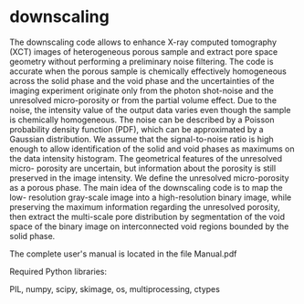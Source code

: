 # downscaling
The downscaling code allows to enhance X-ray computed tomography (XCT)
images of heterogeneous porous sample and extract pore space geometry without
performing a preliminary noise filtering. The code is accurate when the porous
sample is chemically effectively homogeneous across the solid phase and the
void phase and the uncertainties of the imaging experiment originate only from
the photon shot-noise and the unresolved micro-porosity or from the partial
volume effect. Due to the noise, the intensity value of the output data varies
even though the sample is chemically homogeneous. The noise can be described
by a Poisson probability density function (PDF), which can be approximated
by a Gaussian distribution. We assume that the signal-to-noise ratio is high
enough to allow identification of the solid and void phases as maximums on
the data intensity histogram. The geometrical features of the unresolved micro-
porosity are uncertain, but information about the porosity is still preserved
in the image intensity. We define the unresolved micro-porosity as a porous
phase. The main idea of the downscaling code is to map the low-
resolution gray-scale image into a high-resolution binary image, while preserving
the maximum information regarding the unresolved porosity, then extract the
multi-scale pore distribution by segmentation of the void space of the binary
image on interconnected void regions bounded by the solid phase.

The complete user's manual is located in the file Manual.pdf

Required Python libraries:

PIL, numpy, scipy, skimage, os, multiprocessing, ctypes
